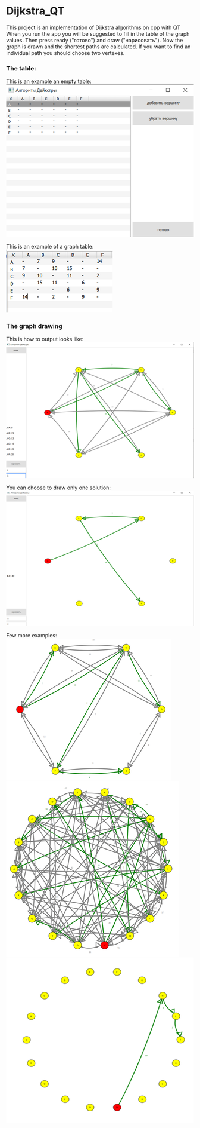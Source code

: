 # Dijkstra_QT
This project is an implementation of Dijkstra algorithms on cpp with QT
When you run the app you will be suggested to fill in the table of the graph values. Then press ready ("готово") and draw ("нарисовать"). Now the graph is drawn and the shortest paths are calculated. If you want to find an individual path you should choose two vertexes.

### The table:
This is an example an empty table:
![alt text](https://github.com/CaptainGradus/Dijkstra_QT/blob/main/Imgs/empty_table.png)

This is an example of a graph table:
![alt text](https://github.com/CaptainGradus/Dijkstra_QT/blob/main/Imgs/simple_table.png)

### The graph drawing
This is how to output looks like:
![alt text](https://github.com/CaptainGradus/Dijkstra_QT/blob/main/Imgs/full_example.png)

You can choose to draw only one solution:
![alt text](https://github.com/CaptainGradus/Dijkstra_QT/blob/main/Imgs/full_example_AtoE.png)

Few more examples:
![alt text](https://github.com/CaptainGradus/Dijkstra_QT/blob/main/Imgs/simple_all_a_solutions.png)
![alt text](https://github.com/CaptainGradus/Dijkstra_QT/blob/main/Imgs/complicated_all_n_solutions.png)
![alt text](https://github.com/CaptainGradus/Dijkstra_QT/blob/main/Imgs/complicated_solution.png)

